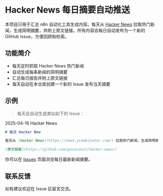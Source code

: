 # Hacker News 每日摘要自动推送

本项目只用于汇总 n8n 自动化工具生成内容。每天从 [Hacker News](https://news.ycombinator.com/) 拉取热门新闻，生成简明摘要，并附上原文链接。所有内容会每日自动发布为一个新的 GitHub Issue，方便回顾和检索。

## 功能简介

- 每天定时抓取 Hacker News 热门新闻
- 自动生成每条新闻的简明摘要
- 汇总每日报告并附上原文链接
- 每天自动在本仓库创建一个新的 Issue 发布当天摘要

## 示例

> 每天会自动生成类似如下的 Issue：

2025-04-16 Hacker News

```md
# 每日 Hacker New 

每天从 [Hacker News](https://news.ycombinator.com/) 拉取热门新闻，生成简明摘要，并附上原文链接。

[原文链接](https://github.com/gococonut/hacker-news/)
```

你可以在 [Issues](https://github.com/gococonut/hacker-news/issues) 页面浏览每日最新新闻摘要。

## 联系反馈

如有建议欢迎在 Issue 区留言交流。
